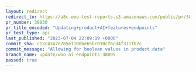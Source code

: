 ```yaml
---
layout: redirect
redirect_to: https://a8c-woo-test-reports.s3.amazonaws.com/public/pr/38930/api/index.html
pr_number: 38930
pr_title_encoded: "Updating+product+AI+features+endpoints"
pr_test_type: api
last_published: "2023-07-04 22:09:19 +0000"
commit_sha: c13c43a7e785e1100be65bc030cf6cd4f311fb7c
commit_message: "Allowing for boolean values in product data"
branch_name: update/woo-ai-endpoints-38895
passed: true
---
```

